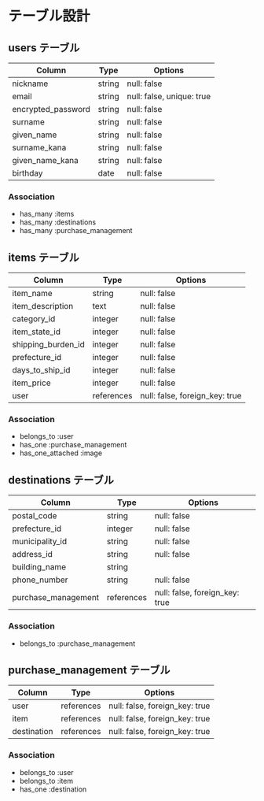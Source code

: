 # テーブル設計

## users テーブル

| Column                | Type    | Options                   |
| --------------------- | ------- | ------------------------- |
| nickname              | string  | null: false               |
| email                 | string  | null: false, unique: true |
| encrypted_password    | string  | null: false               |
| surname               | string  | null: false               |
| given_name            | string  | null: false               |
| surname_kana          | string  | null: false               |
| given_name_kana       | string  | null: false               |
| birthday              | date    | null: false               |

### Association

- has_many :items
- has_many :destinations
- has_many :purchase_management

## items テーブル

| Column             | Type       | Options                        |
| ------------------ | ---------- | ------------------------------ |
| item_name          | string     | null: false                    |
| item_description   | text       | null: false                    |
| category_id        | integer    | null: false                    |
| item_state_id      | integer    | null: false                    |
| shipping_burden_id | integer    | null: false                    |
| prefecture_id      | integer    | null: false                    |
| days_to_ship_id    | integer    | null: false                    | 
| item_price         | integer    | null: false                    |
| user               | references | null: false, foreign_key: true |

### Association

- belongs_to :user
- has_one :purchase_management
- has_one_attached :image

## destinations テーブル

| Column              | Type       | Options                        |
| ------------------- | ---------- | ------------------------------ |
| postal_code         | string     | null: false                    |
| prefecture_id       | integer    | null: false                    |
| municipality_id     | string     | null: false                    |
| address_id          | string     | null: false                    |
| building_name       | string     |                                | 
| phone_number        | string     | null: false                    | 
| purchase_management | references | null: false, foreign_key: true | 


### Association

- belongs_to :purchase_management

## purchase_management テーブル

| Column        | Type       | Options                        |
| ------------- | ---------- | ------------------------------ |
| user          | references | null: false, foreign_key: true |
| item          | references | null: false, foreign_key: true |
| destination   | references | null: false, foreign_key: true |

### Association

- belongs_to :user
- belongs_to :item
- has_one :destination
